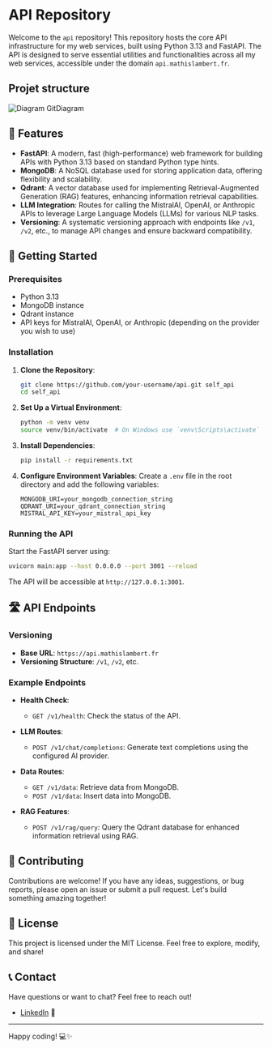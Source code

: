 # API Repository

Welcome to the `api` repository! This repository hosts the core API infrastructure for my web services, built using Python 3.13 and FastAPI. The API is designed to serve essential utilities and functionalities across all my web services, accessible under the domain `api.mathislambert.fr`.

## Projet structure

![Diagram GitDiagram](https://github.com/user-attachments/assets/eb1624c1-f0dc-4d41-98d6-01744906c195)

## 🌟 Features

- **FastAPI**: A modern, fast (high-performance) web framework for building APIs with Python 3.13 based on standard Python type hints.
- **MongoDB**: A NoSQL database used for storing application data, offering flexibility and scalability.
- **Qdrant**: A vector database used for implementing Retrieval-Augmented Generation (RAG) features, enhancing information retrieval capabilities.
- **LLM Integration**: Routes for calling the MistralAI, OpenAI, or Anthropic APIs to leverage Large Language Models (LLMs) for various NLP tasks.
- **Versioning**: A systematic versioning approach with endpoints like `/v1`, `/v2`, etc., to manage API changes and ensure backward compatibility.

## 🚀 Getting Started

### Prerequisites

- Python 3.13
- MongoDB instance
- Qdrant instance
- API keys for MistralAI, OpenAI, or Anthropic (depending on the provider you wish to use)

### Installation

1. **Clone the Repository**:
   ```bash
   git clone https://github.com/your-username/api.git self_api
   cd self_api
   ```

2. **Set Up a Virtual Environment**:
   ```bash
   python -m venv venv
   source venv/bin/activate  # On Windows use `venv\Scripts\activate`
   ```

3. **Install Dependencies**:
   ```bash
   pip install -r requirements.txt
   ```

4. **Configure Environment Variables**:
   Create a `.env` file in the root directory and add the following variables:
   ```
   MONGODB_URI=your_mongodb_connection_string
   QDRANT_URI=your_qdrant_connection_string
   MISTRAL_API_KEY=your_mistral_api_key
   ```

### Running the API

Start the FastAPI server using:
```bash
uvicorn main:app --host 0.0.0.0 --port 3001 --reload
```

The API will be accessible at `http://127.0.0.1:3001`.

## 🛣️ API Endpoints

### Versioning

- **Base URL**: `https://api.mathislambert.fr`
- **Versioning Structure**: `/v1`, `/v2`, etc.

### Example Endpoints

- **Health Check**:
  - `GET /v1/health`: Check the status of the API.

- **LLM Routes**:
  - `POST /v1/chat/completions`: Generate text completions using the configured AI provider.

- **Data Routes**:
  - `GET /v1/data`: Retrieve data from MongoDB.
  - `POST /v1/data`: Insert data into MongoDB.

- **RAG Features**:
  - `POST /v1/rag/query`: Query the Qdrant database for enhanced information retrieval using RAG.

## 🤝 Contributing

Contributions are welcome! If you have any ideas, suggestions, or bug reports, please open an issue or submit a pull request. Let's build something amazing together!

## 📜 License

This project is licensed under the MIT License. Feel free to explore, modify, and share!

## 📞 Contact

Have questions or want to chat? Feel free to reach out!

- [LinkedIn](https://www.linkedin.com/in/mathis-lambert) 🔗

---

Happy coding! 💻✨


